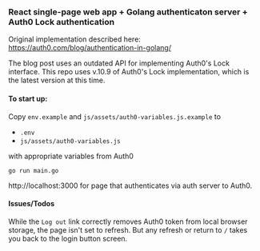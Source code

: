### React single-page web app + Golang authenticaton server + Auth0 Lock authentication

Original implementation described here: https://auth0.com/blog/authentication-in-golang/

The blog post uses an outdated API for implementing Auth0's Lock interface.
This repo uses v.10.9 of Auth0's Lock implementation, which is the latest version at this time.

#### To start up:

Copy `env.example` and `js/assets/auth0-variables.js.example` to 

* `.env`
* `js/assets/auth0-variables.js`

with appropriate variables from Auth0

`go run main.go`

http://localhost:3000 for page that authenticates via auth server to Auth0.

#### Issues/Todos
While the `Log out` link correctly removes Auth0 token from local browser storage, the page isn't set to refresh.
But any refresh or return to `/` takes you back to the login button screen.

